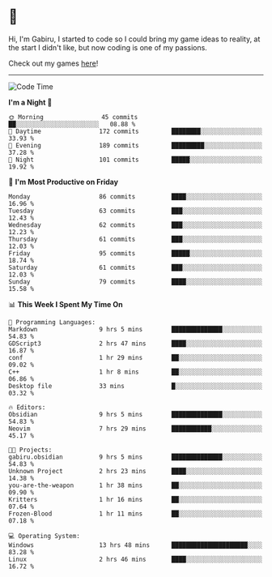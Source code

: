 # 🐀

Hi, I'm Gabiru, I started to code so I could bring my game ideas to reality, at the start I didn't like, but now coding is one of my passions.

Check out my games [here](https://gabiru.art/projetos/)!

---

<!--START_SECTION:waka-->
![Code Time](http://img.shields.io/badge/Code%20Time-268%20hrs%2035%20mins-blue)

**I'm a Night 🦉** 

```text
🌞 Morning                45 commits          ██░░░░░░░░░░░░░░░░░░░░░░░   08.88 % 
🌆 Daytime                172 commits         ████████░░░░░░░░░░░░░░░░░   33.93 % 
🌃 Evening                189 commits         █████████░░░░░░░░░░░░░░░░   37.28 % 
🌙 Night                  101 commits         █████░░░░░░░░░░░░░░░░░░░░   19.92 % 
```
📅 **I'm Most Productive on Friday** 

```text
Monday                   86 commits          ████░░░░░░░░░░░░░░░░░░░░░   16.96 % 
Tuesday                  63 commits          ███░░░░░░░░░░░░░░░░░░░░░░   12.43 % 
Wednesday                62 commits          ███░░░░░░░░░░░░░░░░░░░░░░   12.23 % 
Thursday                 61 commits          ███░░░░░░░░░░░░░░░░░░░░░░   12.03 % 
Friday                   95 commits          █████░░░░░░░░░░░░░░░░░░░░   18.74 % 
Saturday                 61 commits          ███░░░░░░░░░░░░░░░░░░░░░░   12.03 % 
Sunday                   79 commits          ████░░░░░░░░░░░░░░░░░░░░░   15.58 % 
```


📊 **This Week I Spent My Time On** 

```text
💬 Programming Languages: 
Markdown                 9 hrs 5 mins        ██████████████░░░░░░░░░░░   54.83 % 
GDScript3                2 hrs 47 mins       ████░░░░░░░░░░░░░░░░░░░░░   16.87 % 
conf                     1 hr 29 mins        ██░░░░░░░░░░░░░░░░░░░░░░░   09.02 % 
C++                      1 hr 8 mins         ██░░░░░░░░░░░░░░░░░░░░░░░   06.86 % 
Desktop file             33 mins             █░░░░░░░░░░░░░░░░░░░░░░░░   03.32 % 

🔥 Editors: 
Obsidian                 9 hrs 5 mins        ██████████████░░░░░░░░░░░   54.83 % 
Neovim                   7 hrs 29 mins       ███████████░░░░░░░░░░░░░░   45.17 % 

🐱‍💻 Projects: 
gabiru.obsidian          9 hrs 5 mins        ██████████████░░░░░░░░░░░   54.83 % 
Unknown Project          2 hrs 23 mins       ████░░░░░░░░░░░░░░░░░░░░░   14.38 % 
you-are-the-weapon       1 hr 38 mins        ██░░░░░░░░░░░░░░░░░░░░░░░   09.90 % 
Kritters                 1 hr 16 mins        ██░░░░░░░░░░░░░░░░░░░░░░░   07.64 % 
Frozen-Blood             1 hr 11 mins        ██░░░░░░░░░░░░░░░░░░░░░░░   07.18 % 

💻 Operating System: 
Windows                  13 hrs 48 mins      █████████████████████░░░░   83.28 % 
Linux                    2 hrs 46 mins       ████░░░░░░░░░░░░░░░░░░░░░   16.72 % 
```


<!--END_SECTION:waka-->

